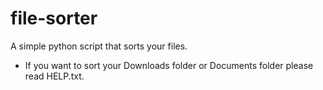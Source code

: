 # file-sorter
A simple python script that sorts your files.
+ If you want to sort your Downloads folder or Documents folder please read HELP.txt.
